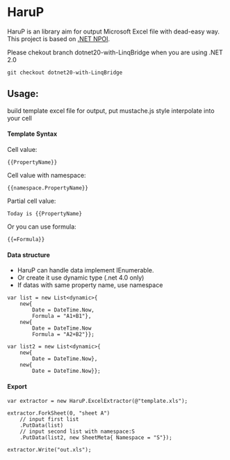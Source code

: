 HaruP
==========

HaruP is an library aim for output Microsoft Excel file with dead-easy way.
This project is based on [.NET NPOI][0].


Please chekout branch dotnet20-with-LinqBridge when you are using .NET 2.0

```
git checkout dotnet20-with-LinqBridge
```

Usage:
-----------

build template excel file for output, put mustache.js style interpolate into your cell

#### Template Syntax

Cell value:
```
{{PropertyName}}
```
Cell value with namespace:
```
{{namespace.PropertyName}}
```
Partial cell value:
```
Today is {{PropertyName}
```
Or you can use formula:
```
{{=Formula}}
```
#### Data structure
- HaruP can handle data implement IEnumerable.
- Or create it use dynamic type (.net 4.0 only)
- If datas with same property name, use namespace

```
var list = new List<dynamic>{
    new{
        Date = DateTime.Now,
        Formula = "A1+B1"},
    new{
        Date = DateTime.Now
        Formula = "A2+B2"}};

var list2 = new List<dynamic>{
    new{
        Date = DateTime.Now},
    new{
        Date = DateTime.Now}};
```

#### Export
```
var extractor = new HaruP.ExcelExtractor(@"template.xls");

extractor.ForkSheet(0, "sheet A")
    // input first list
    .PutData(list)
    // input second list with namespace:S
    .PutData(list2, new SheetMeta{ Namespace = "S"});

extractor.Write("out.xls");
```

[0]: https://npoi.codeplex.com/
